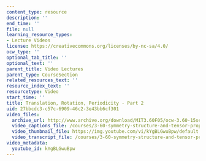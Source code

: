 ```yaml
---
content_type: resource
description: ''
end_time: ''
file: null
learning_resource_types:
- Lecture Videos
license: https://creativecommons.org/licenses/by-nc-sa/4.0/
ocw_type: ''
optional_tab_title: ''
optional_text: ''
parent_title: Video Lectures
parent_type: CourseSection
related_resources_text: ''
resource_index_text: ''
resourcetype: Video
start_time: ''
title: Translation, Rotation, Periodicity - Part 2
uid: 27bbcdc3-c57c-6909-46c2-3e43bb6cf301
video_files:
  archive_url: http://www.archive.org/download/MIT3.60F05/ocw-3.60-15sep2005-part2-220k.mp4
  video_captions_file: /courses/3-60-symmetry-structure-and-tensor-properties-of-materials-fall-2005/3bf4cdcbbd135e32bb1a7249b0e9c5d1_kYgBLGwuBpw.vtt
  video_thumbnail_file: https://img.youtube.com/vi/kYgBLGwuBpw/default.jpg
  video_transcript_file: /courses/3-60-symmetry-structure-and-tensor-properties-of-materials-fall-2005/4453c7ccc44f7e60256752d285e7a819_kYgBLGwuBpw.pdf
video_metadata:
  youtube_id: kYgBLGwuBpw
---
```

